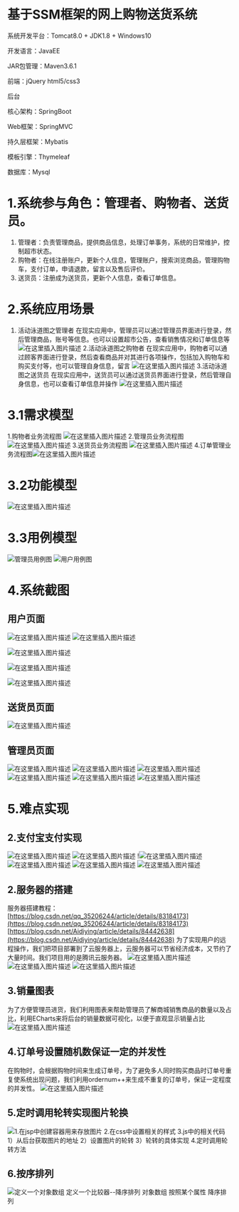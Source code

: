 # 基于SSM框架的网上购物送货系统
系统开发平台：Tomcat8.0 + JDK1.8 + Windows10

开发语言：JavaEE

JAR包管理：Maven3.6.1

前端：jQuery html5/css3

后台

核心架构：SpringBoot

Web框架：SpringMVC

持久层框架：Mybatis

模板引擎：Thymeleaf

数据库：Mysql
# 1.系统参与角色：管理者、购物者、送货员。

 1. 管理者：负责管理商品，提供商品信息，处理订单事务，系统的日常维护，控制超市状态。   
 2. 购物者：在线注册账户，更新个人信息，管理账户，搜索浏览商品，管理购物车，支付订单，申请退款，留言以及售后评价。
 3. 送货员：注册成为送货员，更新个人信息，查看订单信息。

# 2.系统应用场景

 1. 活动泳道图之管理者
在现实应用中，管理员可以通过管理员界面进行登录，然后管理商品，账号等信息。也可以设置超市公告，查看销售情况和订单信息等
![在这里插入图片描述](https://img-blog.csdnimg.cn/2021060818403134.png?x-oss-process=image/watermark,type_ZmFuZ3poZW5naGVpdGk,shadow_10,text_aHR0cHM6Ly9ibG9nLmNzZG4ubmV0L3FxXzQ1ODA4NzAw,size_16,color_FFFFFF,t_70)
2.活动泳道图之购物者
在现实应用中，购物者可以通过顾客界面进行登录，然后查看商品并对其进行各项操作，包括加入购物车和购买支付等，也可以管理自身信息，留言
![在这里插入图片描述](https://img-blog.csdnimg.cn/20210608184128986.png?x-oss-process=image/watermark,type_ZmFuZ3poZW5naGVpdGk,shadow_10,text_aHR0cHM6Ly9ibG9nLmNzZG4ubmV0L3FxXzQ1ODA4NzAw,size_16,color_FFFFFF,t_70)
3.活动泳道图之送货员
在现实应用中，送货员可以通过送货员界面进行登录，然后管理自身信息，也可以查看订单信息并操作
![在这里插入图片描述](https://img-blog.csdnimg.cn/20210608184148729.png?x-oss-process=image/watermark,type_ZmFuZ3poZW5naGVpdGk,shadow_10,text_aHR0cHM6Ly9ibG9nLmNzZG4ubmV0L3FxXzQ1ODA4NzAw,size_16,color_FFFFFF,t_70)

# 3.1需求模型

1.购物者业务流程图
![在这里插入图片描述](https://img-blog.csdnimg.cn/20210608184235672.png?x-oss-process=image/watermark,type_ZmFuZ3poZW5naGVpdGk,shadow_10,text_aHR0cHM6Ly9ibG9nLmNzZG4ubmV0L3FxXzQ1ODA4NzAw,size_16,color_FFFFFF,t_70)
2.管理员业务流程图
![在这里插入图片描述](https://img-blog.csdnimg.cn/20210608184255367.png?x-oss-process=image/watermark,type_ZmFuZ3poZW5naGVpdGk,shadow_10,text_aHR0cHM6Ly9ibG9nLmNzZG4ubmV0L3FxXzQ1ODA4NzAw,size_16,color_FFFFFF,t_70)
3.送货员业务流程图
![在这里插入图片描述](https://img-blog.csdnimg.cn/20210608184319379.png?x-oss-process=image/watermark,type_ZmFuZ3poZW5naGVpdGk,shadow_10,text_aHR0cHM6Ly9ibG9nLmNzZG4ubmV0L3FxXzQ1ODA4NzAw,size_16,color_FFFFFF,t_70)
4.订单管理业务流程图![在这里插入图片描述](https://img-blog.csdnimg.cn/20210608184331814.png?x-oss-process=image/watermark,type_ZmFuZ3poZW5naGVpdGk,shadow_10,text_aHR0cHM6Ly9ibG9nLmNzZG4ubmV0L3FxXzQ1ODA4NzAw,size_16,color_FFFFFF,t_70)

# 3.2功能模型

![在这里插入图片描述](https://img-blog.csdnimg.cn/20210608184355428.png?x-oss-process=image/watermark,type_ZmFuZ3poZW5naGVpdGk,shadow_10,text_aHR0cHM6Ly9ibG9nLmNzZG4ubmV0L3FxXzQ1ODA4NzAw,size_16,color_FFFFFF,t_70)

# 3.3用例模型

![管理员用例图](https://img-blog.csdnimg.cn/20210608184415142.png?x-oss-process=image/watermark,type_ZmFuZ3poZW5naGVpdGk,shadow_10,text_aHR0cHM6Ly9ibG9nLmNzZG4ubmV0L3FxXzQ1ODA4NzAw,size_16,color_FFFFFF,t_70)
![用户用例图](https://img-blog.csdnimg.cn/20210608184428959.png?x-oss-process=image/watermark,type_ZmFuZ3poZW5naGVpdGk,shadow_10,text_aHR0cHM6Ly9ibG9nLmNzZG4ubmV0L3FxXzQ1ODA4NzAw,size_16,color_FFFFFF,t_70)

# 4.系统截图

## 用户页面

![在这里插入图片描述](https://img-blog.csdnimg.cn/20210608184503797.png?x-oss-process=image/watermark,type_ZmFuZ3poZW5naGVpdGk,shadow_10,text_aHR0cHM6Ly9ibG9nLmNzZG4ubmV0L3FxXzQ1ODA4NzAw,size_16,color_FFFFFF,t_70)
![在这里插入图片描述](https://img-blog.csdnimg.cn/20210608184510432.png?x-oss-process=image/watermark,type_ZmFuZ3poZW5naGVpdGk,shadow_10,text_aHR0cHM6Ly9ibG9nLmNzZG4ubmV0L3FxXzQ1ODA4NzAw,size_16,color_FFFFFF,t_70)


![在这里插入图片描述](https://img-blog.csdnimg.cn/20210608184524871.png?x-oss-process=image/watermark,type_ZmFuZ3poZW5naGVpdGk,shadow_10,text_aHR0cHM6Ly9ibG9nLmNzZG4ubmV0L3FxXzQ1ODA4NzAw,size_16,color_FFFFFF,t_70)

![在这里插入图片描述](https://img-blog.csdnimg.cn/20210608184536654.png?x-oss-process=image/watermark,type_ZmFuZ3poZW5naGVpdGk,shadow_10,text_aHR0cHM6Ly9ibG9nLmNzZG4ubmV0L3FxXzQ1ODA4NzAw,size_16,color_FFFFFF,t_70)

![在这里插入图片描述](https://img-blog.csdnimg.cn/20210608184547955.png?x-oss-process=image/watermark,type_ZmFuZ3poZW5naGVpdGk,shadow_10,text_aHR0cHM6Ly9ibG9nLmNzZG4ubmV0L3FxXzQ1ODA4NzAw,size_16,color_FFFFFF,t_70)

## 送货员页面

![在这里插入图片描述](https://img-blog.csdnimg.cn/20210608184554927.png?x-oss-process=image/watermark,type_ZmFuZ3poZW5naGVpdGk,shadow_10,text_aHR0cHM6Ly9ibG9nLmNzZG4ubmV0L3FxXzQ1ODA4NzAw,size_16,color_FFFFFF,t_70)

## 管理员页面

![在这里插入图片描述](https://img-blog.csdnimg.cn/20210608184602245.png?x-oss-process=image/watermark,type_ZmFuZ3poZW5naGVpdGk,shadow_10,text_aHR0cHM6Ly9ibG9nLmNzZG4ubmV0L3FxXzQ1ODA4NzAw,size_16,color_FFFFFF,t_70)
![在这里插入图片描述](https://img-blog.csdnimg.cn/20210608184655151.png?x-oss-process=image/watermark,type_ZmFuZ3poZW5naGVpdGk,shadow_10,text_aHR0cHM6Ly9ibG9nLmNzZG4ubmV0L3FxXzQ1ODA4NzAw,size_16,color_FFFFFF,t_70)
![在这里插入图片描述](https://img-blog.csdnimg.cn/20210608184703440.png?x-oss-process=image/watermark,type_ZmFuZ3poZW5naGVpdGk,shadow_10,text_aHR0cHM6Ly9ibG9nLmNzZG4ubmV0L3FxXzQ1ODA4NzAw,size_16,color_FFFFFF,t_70)
![在这里插入图片描述](https://img-blog.csdnimg.cn/20210608184707731.png?x-oss-process=image/watermark,type_ZmFuZ3poZW5naGVpdGk,shadow_10,text_aHR0cHM6Ly9ibG9nLmNzZG4ubmV0L3FxXzQ1ODA4NzAw,size_16,color_FFFFFF,t_70)
![在这里插入图片描述](https://img-blog.csdnimg.cn/20210608184713690.png?x-oss-process=image/watermark,type_ZmFuZ3poZW5naGVpdGk,shadow_10,text_aHR0cHM6Ly9ibG9nLmNzZG4ubmV0L3FxXzQ1ODA4NzAw,size_16,color_FFFFFF,t_70)
![在这里插入图片描述](https://img-blog.csdnimg.cn/2021060818471891.png?x-oss-process=image/watermark,type_ZmFuZ3poZW5naGVpdGk,shadow_10,text_aHR0cHM6Ly9ibG9nLmNzZG4ubmV0L3FxXzQ1ODA4NzAw,size_16,color_FFFFFF,t_70)


# 5.难点实现
## 2.支付宝支付实现
![在这里插入图片描述](https://img-blog.csdnimg.cn/20210608184909336.png?x-oss-process=image/watermark,type_ZmFuZ3poZW5naGVpdGk,shadow_10,text_aHR0cHM6Ly9ibG9nLmNzZG4ubmV0L3FxXzQ1ODA4NzAw,size_16,color_FFFFFF,t_70)
![在这里插入图片描述](https://img-blog.csdnimg.cn/20210608184919841.png?x-oss-process=image/watermark,type_ZmFuZ3poZW5naGVpdGk,shadow_10,text_aHR0cHM6Ly9ibG9nLmNzZG4ubmV0L3FxXzQ1ODA4NzAw,size_16,color_FFFFFF,t_70)
!![在这里插入图片描述](https://img-blog.csdnimg.cn/20210608184954909.png)
![在这里插入图片描述](https://img-blog.csdnimg.cn/20210608184959606.png?x-oss-process=image/watermark,type_ZmFuZ3poZW5naGVpdGk,shadow_10,text_aHR0cHM6Ly9ibG9nLmNzZG4ubmV0L3FxXzQ1ODA4NzAw,size_16,color_FFFFFF,t_70)
![在这里插入图片描述](https://img-blog.csdnimg.cn/2021060818500414.png?x-oss-process=image/watermark,type_ZmFuZ3poZW5naGVpdGk,shadow_10,text_aHR0cHM6Ly9ibG9nLmNzZG4ubmV0L3FxXzQ1ODA4NzAw,size_16,color_FFFFFF,t_70)
![在这里插入图片描述](https://img-blog.csdnimg.cn/20210608185009984.png?x-oss-process=image/watermark,type_ZmFuZ3poZW5naGVpdGk,shadow_10,text_aHR0cHM6Ly9ibG9nLmNzZG4ubmV0L3FxXzQ1ODA4NzAw,size_16,color_FFFFFF,t_70)
## 2.服务器的搭建
服务器搭建教程：
[https://blog.csdn.net/qq_35206244/article/details/83184173](https://blog.csdn.net/qq_35206244/article/details/83184173)
[https://blog.csdn.net/Aidiying/article/details/84442638](https://blog.csdn.net/Aidiying/article/details/84442638)
为了实现用户的远程操作，我们把项目部署到了云服务器上，云服务器可以节省经济成本，又节约了大量时间。我们项目用的是腾讯云服务器。
![在这里插入图片描述](https://img-blog.csdnimg.cn/20210608185540462.png?x-oss-process=image/watermark,type_ZmFuZ3poZW5naGVpdGk,shadow_10,text_aHR0cHM6Ly9ibG9nLmNzZG4ubmV0L3FxXzQ1ODA4NzAw,size_16,color_FFFFFF,t_70)
![在这里插入图片描述](https://img-blog.csdnimg.cn/20210608185544291.png?x-oss-process=image/watermark,type_ZmFuZ3poZW5naGVpdGk,shadow_10,text_aHR0cHM6Ly9ibG9nLmNzZG4ubmV0L3FxXzQ1ODA4NzAw,size_16,color_FFFFFF,t_70)
![在这里插入图片描述](https://img-blog.csdnimg.cn/20210608185559940.png?x-oss-process=image/watermark,type_ZmFuZ3poZW5naGVpdGk,shadow_10,text_aHR0cHM6Ly9ibG9nLmNzZG4ubmV0L3FxXzQ1ODA4NzAw,size_16,color_FFFFFF,t_70)

## 3.销量图表
为了方便管理员进货，我们利用图表来帮助管理员了解商城销售商品的数量以及占比，利用ECharts来将后台的销量数据可视化，以便于直观显示销量占比
![在这里插入图片描述](https://img-blog.csdnimg.cn/20210608185345574.png?x-oss-process=image/watermark,type_ZmFuZ3poZW5naGVpdGk,shadow_10,text_aHR0cHM6Ly9ibG9nLmNzZG4ubmV0L3FxXzQ1ODA4NzAw,size_16,color_FFFFFF,t_70)
## 4.订单号设置随机数保证一定的并发性
在购物时，会根据购物时间来生成订单号，为了避免多人同时购买商品时订单号重复使系统出现问题，我们利用ordernum++来生成不重复的订单号，保证一定程度的并发性。
![在这里插入图片描述](https://img-blog.csdnimg.cn/20210608185451284.png?x-oss-process=image/watermark,type_ZmFuZ3poZW5naGVpdGk,shadow_10,text_aHR0cHM6Ly9ibG9nLmNzZG4ubmV0L3FxXzQ1ODA4NzAw,size_16,color_FFFFFF,t_70)

## 5.定时调用轮转实现图片轮换
![1.在jsp中创建容器用来存放图片
2.在css中设置相关的样式
3.js中的相关代码
 1）从后台获取图片的地址
 2）设置图片的轮转
 3）轮转的具体实现
4.定时调用轮转方法
](https://img-blog.csdnimg.cn/20210608185210643.png?x-oss-process=image/watermark,type_ZmFuZ3poZW5naGVpdGk,shadow_10,text_aHR0cHM6Ly9ibG9nLmNzZG4ubmV0L3FxXzQ1ODA4NzAw,size_16,color_FFFFFF,t_70)


## 6.按序排列
![定义一个对象数组
定义一个比较器--降序排列
对象数组 按照某个属性 降序排列
](https://img-blog.csdnimg.cn/20210608185314220.png?x-oss-process=image/watermark,type_ZmFuZ3poZW5naGVpdGk,shadow_10,text_aHR0cHM6Ly9ibG9nLmNzZG4ubmV0L3FxXzQ1ODA4NzAw,size_16,color_FFFFFF,t_70)



